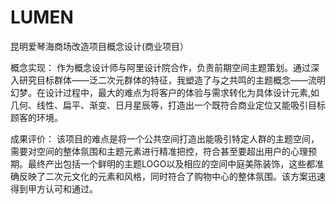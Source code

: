 # LUMEN
昆明爱琴海商场改造项目概念设计(商业项目）

概念实现：
作为概念设计师与阿里设计院合作，负责前期空间主题策划。通过深入研究目标群体——泛二次元群体的特征，我塑造了与之共鸣的主题概念——流明幻梦。在设计过程中，最大的难点为将客户的体验与需求转化为具体设计元素,如几何、线性、扁平、渐变、日月星辰等，打造出一个既符合商业定位又能吸引目标顾客的环境。

成果评价：
该项目的难点是将一个公共空间打造出能吸引特定人群的主题空间，需要对空间的整体氛围和主题元素进行精准把控，符合甚至要超出用户的心理预期。最终产出包括一个鲜明的主题LOGO以及相应的空间中庭美陈装饰，这些都准确反映了二次元文化的元素和风格，同时符合了购物中心的整体氛围。该方案迅速得到甲方认可和通过。
